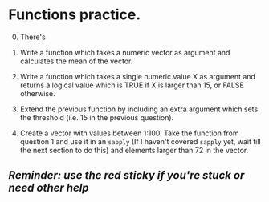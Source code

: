 
# Functions practice.

0. There's 

1. Write a function which takes a numeric vector as argument and calculates the mean of the vector.

2. Write a function which takes a single numeric value X as argument and returns a logical value which is TRUE if X is larger than 15, or FALSE otherwise.

3. Extend the previous function by including an extra argument which sets the threshold (i.e. 15 in the previous question).

4. Create a vector with values between 1:100. Take the function from question 1 and use it in an `sapply` (If I haven't covered `sapply` yet, wait till the next section to do this) and elements larger than 72 in the vector.

*Reminder: use the red sticky if you're stuck or need other help*
---